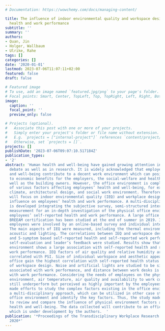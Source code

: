 ```yaml
---
# Documentation: https://wowchemy.com/docs/managing-content/

title: The influence of indoor environmental quality and workspace design on employees’
  health and work performance
subtitle: ''
summary: ''
authors:
- Quan, Jin
- Holger, Wallbaum
- Ulrike, Rahe
tags: []
categories: []
date: '2020-01-01'
lastmod: 2023-07-06T11:07:11+02:00
featured: false
draft: false

# Featured image
# To use, add an image named `featured.jpg/png` to your page's folder.
# Focal points: Smart, Center, TopLeft, Top, TopRight, Left, Right, BottomLeft, Bottom, BottomRight.
image:
  caption: ''
  focal_point: ''
  preview_only: false

# Projects (optional).
#   Associate this post with one or more of your projects.
#   Simply enter your project's folder or file name without extension.
#   E.g. `projects = ["internal-project"]` references `content/project/deep-learning/index.md`.
#   Otherwise, set `projects = []`.
projects: []
publishDate: '2023-07-06T09:07:10.517184Z'
publication_types:
- '2'
abstract: 'Human health and well-being have gained growing attention in the societal
  debate as well as in research. It is widely acknowledged that employees’ health
  and well-being contribute to a decent work environment which can positively contribute
  to economic benefits for the employers, the social-welfare and health system as
  well as the building owners. However, the office environment is complex and constitutes
  of various factors affecting employees’ health and well-being, for example, indoor
  climate, architectural design, and social work environment. Therefore, this paper
  will focus on indoor environmental quality (IEQ) and workplace design, and their
  influence on employees’ health and work performance. A multi-disciplinary approach
  is developed integrating the subjective survey, semi-structured interview, and physical
  measurement for an in-depth investigation of the physical office environment and
  employees’ self-reported health and work performance. A large office building with
  BREEAM certification has been studied at the end of summer in 2019. In total, 160
  employees were involved by an online-based survey and individual interview and workshop.
  The main aspects of IEQ were measured, including the thermal environment, air quality,
  acoustic and lighting. The correlations between IEQ and workspace design factors
  and 5-symptom based self-reported health and self-reported work performance concerning
  self-evaluation and leader’s feedback were studied. Results show that physical office
  environment shows a large association with self-reported health and self-reported
  work performance. IEQ factors of air quality and relative humidity are significantly
  correlated with PSI. Size of individual workspace and aesthetic appearance of the
  office gain the highest correlation with self-reported health status among the factors
  of workspace design. Noise and artificial lights are studied to be significantly
  associated with work performance, and distance between work desks is largely associated
  with work performance. Considering the needs of employees on the physical office
  environment, air temperature, air quality and availability to work concentrated
  still underperform but perceived as highly important by the employees. The study
  made efforts to study the complex factors existing in the office environment with
  a multi-disciplinary approach, which can be utilized in other case studies to evaluate
  office environment and identify the key factors. Thus, the study made it possible
  to review and compare the influence of physical environment factors affecting employees’
  health and well-being. The data collected will contribute to an office database
  which is under development by the authors.  '
publication: '*Proceedings of the Transdisciplinary Workplace Research (TWR) Conference
  2020*'
---
```

